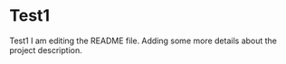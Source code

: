 # Test1

Test1
I am editing the README file. Adding some more details about the project description.
